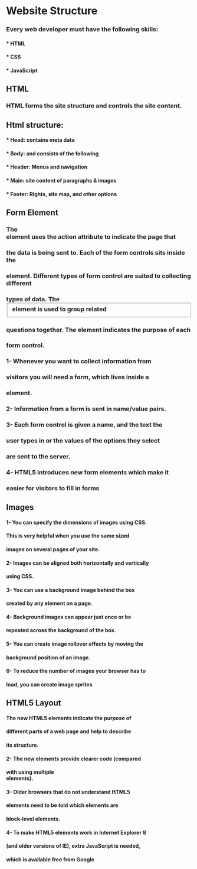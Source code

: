# Website Structure
### Every web developer must have the following skills:
#### * HTML
#### * CSS
#### * JavaScript

## HTML
### HTML forms the site structure and controls the site content.
## Html structure:
#### * Head: contains meta data
#### * Body: and consists of the following
#### *   Header: Menus and navigation
#### *   Main: site content of paragraphs & images
#### *   Footer: Rights, site map, and other options

## Form Element
### The <form> element uses the action attribute to indicate the page that 
### the data is being sent to. Each of the form controls sits inside the <form>
### element. Different types of form control are suited to collecting different 
### types of data. The <fieldset> element is used to group related 
### questions together. The <label> element indicates the purpose of each 
### form control.
### 1- Whenever you want to collect information from 
### visitors you will need a form, which lives inside a 
### <form> element.
### 2- Information from a form is sent in name/value pairs.
### 3- Each form control is given a name, and the text the 
### user types in or the values of the options they select 
### are sent to the server.
### 4- HTML5 introduces new form elements which make it 
### easier for visitors to fill in forms
 
## Images
#### 1- You can specify the dimensions of images using CSS. 
#### This is very helpful when you use the same sized 
#### images on several pages of your site.
#### 2-  Images can be aligned both horizontally and vertically 
#### using CSS.
#### 3-  You can use a background image behind the box 
#### created by any element on a page. 
#### 4-  Background images can appear just once or be 
#### repeated across the background of the box.
#### 5- You can create image rollover effects by moving the 
#### background position of an image.
#### 6- To reduce the number of images your browser has to 
#### load, you can create image sprites

## HTML5 Layout
####  The new HTML5 elements indicate the purpose of 
#### different parts of a web page and help to describe 
#### its structure.
#### 2-  The new elements provide clearer code (compared 
#### with using multiple <div> elements).
#### 3- Older browsers that do not understand HTML5 
#### elements need to be told which elements are 
#### block-level elements.
#### 4- To make HTML5 elements work in Internet Explorer 8 
#### (and older versions of IE), extra JavaScript is needed, 
#### which is available free from Google